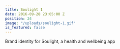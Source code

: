 ```yaml
---
title: Soulight 1
date: 2016-09-28 23:05:00 Z
position: 24
image: "/uploads/soulight-1.gif"
is_featured: false
---
```


Brand identity for Soulight, a health and wellbeing app 